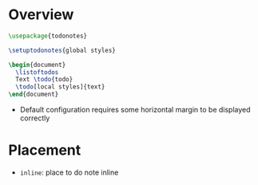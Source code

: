 # Overview

```latex
\usepackage{todonotes}

\setuptodonotes{global styles}

\begin{document}
  \listoftodos
  Text \todo{todo}
  \todo[local styles]{text}
\end{document}
```

- Default configuration requires some horizontal margin to be displayed
  correctly

# Placement

- `inline`: place to do note inline
